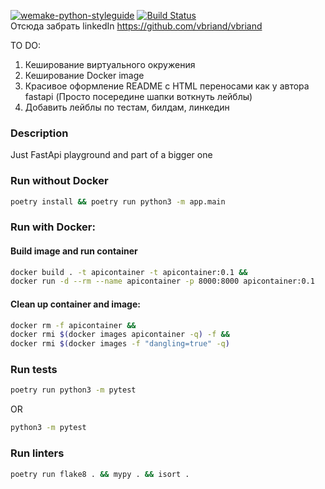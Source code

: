 [![wemake-python-styleguide](https://img.shields.io/badge/style-wemake-000000.svg)](https://github.com/wemake-services/wemake-python-styleguide) 
[![Build Status](https://travis-ci.org/tylerwince/flake8-bandit.svg?branch=master)](https://travis-ci.org/tylerwince/flake8-bandit)  
Отсюда забрать linkedIn https://github.com/vbriand/vbriand

TO DO:
1. Кеширование виртуального окружения
2. Кеширование Docker image
3. Красивое оформление README с HTML переносами как у автора fastapi (Просто посередине шапки воткнуть лейблы)
4. Добавить лейблы по тестам, билдам, линкедин


### Description
Just FastApi playground and part of a bigger one

### Run without Docker
```bash
poetry install && poetry run python3 -m app.main
```

### Run with Docker: 

#### Build image and run container
```bash
docker build . -t apicontainer -t apicontainer:0.1 && 
docker run -d --rm --name apicontainer -p 8000:8000 apicontainer:0.1
```
#### Clean up container and image:
```bash
docker rm -f apicontainer &&
docker rmi $(docker images apicontainer -q) -f &&
docker rmi $(docker images -f "dangling=true" -q)
```

### Run tests
```bash
poetry run python3 -m pytest
```
OR  
```bash
python3 -m pytest
```

### Run linters
```bash
poetry run flake8 . && mypy . && isort .
```
